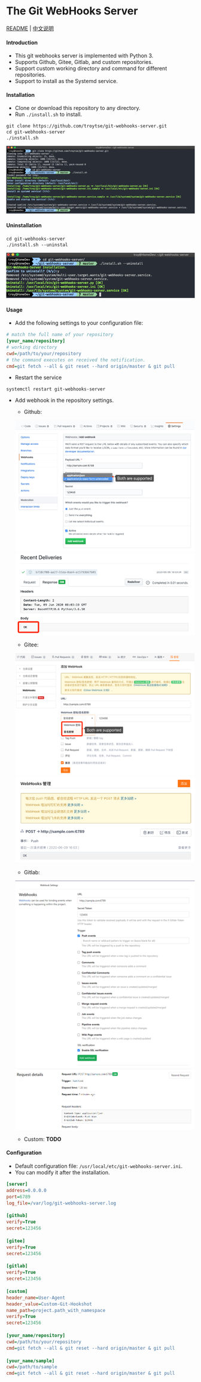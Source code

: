 # The Git WebHooks Server

[README](README.md) | [中文说明](README.zh.md)

#### Introduction
- This git webhooks server is implemented with Python 3.
- Supports Github, Gitee, Gitlab, and custom repositories.
- Support custom working directory and command for different repositories.
- Support to install as the Systemd service.

#### Installation

- Clone or download this repository to any directory.
- Run `./install.sh` to install.
```shell
git clone https://github.com/troytse/git-webhooks-server.git
cd git-webhooks-server
./install.sh
```
![install](doc/install.png)

#### Uninstallation

```shell
cd git-webhooks-server
./install.sh --uninstal
```
![uninstall](doc/uninstall.png)

#### Usage

- Add the following settings to your configuration file:
```ini
# match the full name of your repository
[your_name/repository]
# working directory
cwd=/path/to/your/repository
# the command executes on received the notification.
cmd=git fetch --all & git reset --hard origin/master & git pull
```

- Restart the service
```shell
systemctl restart git-webhooks-server
```

- Add webhook in the repository settings.
  - Github:

  ![github](doc/github.png)
  ![github-success](doc/github-success.png)

  - Gitee:

  ![gitee](doc/gitee.png)
  ![gitee-success](doc/gitee-success.png)

  - Gitlab:

  ![gitlab](doc/gitlab.png)
  ![gitlab-success](doc/gitlab-success.png)

  - Custom: **TODO**

#### Configuration

- Default configuration file: `/usr/local/etc/git-webhooks-server.ini`.
- You can modify it after the installation.

```ini
[server]
address=0.0.0.0
port=6789
log_file=/var/log/git-webhooks-server.log

[github]
verify=True
secret=123456

[gitee]
verify=True
secret=123456

[gitlab]
verify=True
secret=123456

[custom]
header_name=User-Agent
header_value=Custom-Git-Hookshot
name_path=project.path_with_namespace
verify=True
secret=123456

[your_name/repository]
cwd=/path/to/your/repository
cmd=git fetch --all & git reset --hard origin/master & git pull

[your_name/sample]
cwd=/path/to/sample
cmd=git fetch --all & git reset --hard origin/master & git pull
```
